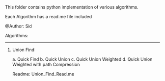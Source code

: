 This folder contains python implementation of various algorithms.

Each Algorithm has a read.me file included

@Author: Sid

Algorithms:
*****************************************
1. Union Find

    a. Quick Find
    b. Quick Union
    c. Quick Union Weighted
    d. Quick Union Weighted with path Compression

    Readme: Union_Find_Read.me

